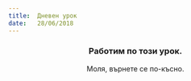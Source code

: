 ```yaml
---
title:  Дневен урок
date:   28/06/2018
---
```


### <center>Работим по този урок.</center>
<center>Моля, върнете се по-късно.</center>